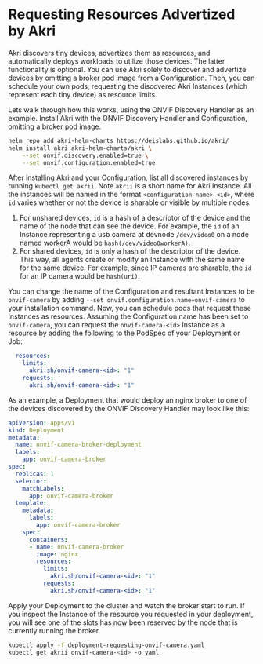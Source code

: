 # Requesting Resources Advertized by Akri
Akri discovers tiny devices, advertizes them as resources, and automatically deploys workloads to utilize those devices.
The latter functionality is optional. You can use Akri solely to discover and advertize devices by omitting a broker pod
image from a Configuration. Then, you can schedule your own pods, requesting the discovered Akri Instances (which
represent each tiny device) as resource limits. 

Lets walk through how this works, using the ONVIF Discovery Handler as an example. Install Akri with the ONVIF Discovery Handler and Configuration,
omitting a broker pod image. 
```bash
helm repo add akri-helm-charts https://deislabs.github.io/akri/
helm install akri akri-helm-charts/akri \
    --set onvif.discovery.enabled=true \
    --set onvif.configuration.enabled=true
```
After installing Akri and your Configuration, list all discovered instances by running `kubectl get akrii`. Note `akrii`
is a short name for Akri Instance. All the instances will be named in the format `<configuration-name>-<id>`, where `id`
varies whether or not the device is sharable or visible by multiple nodes.
1. For unshared devices, `id` is a hash of a descriptor of the device and the name of the node that can see the device.
   For example, the `id` of an Instance representing a usb camera at devnode `/dev/video0` on a node named workerA would
   be `hash(/dev/video0workerA)`.
1. For shared devices, `id` is only a hash of the descriptor of the device. This way, all agents create or modify an
   Instance with the same name for the same device. For example, since IP cameras are sharable, the `id` for an IP camera
   would be `hash(uri)`. 
   
You can change the name of the Configuration and resultant Instances to be `onvif-camera` by adding `--set onvif.configuration.name=onvif-camera` to your installation command. Now, you can schedule pods that request these Instances as resources. Assuming the Configuration name has been set to `onvif-camera`, you can request the `onvif-camera-<id>` Instance as a resource by adding the following to the PodSpec of your Deployment or Job:
```yaml
  resources:
    limits:
      akri.sh/onvif-camera-<id>: "1"
    requests:
      akri.sh/onvif-camera-<id>: "1"
```
As an example, a Deployment that would deploy an nginx broker to one of the devices discovered by the ONVIF Discovery Handler may look
like this:
```yaml
apiVersion: apps/v1
kind: Deployment
metadata:
  name: onvif-camera-broker-deployment
  labels:
    app: onvif-camera-broker
spec:
  replicas: 1
  selector:
    matchLabels:
      app: onvif-camera-broker
  template:
    metadata:
      labels:
        app: onvif-camera-broker
    spec:
      containers:
      - name: onvif-camera-broker
        image: nginx
        resources:
          limits:                        
            akri.sh/onvif-camera-<id>: "1"
          requests:
            akri.sh/onvif-camera-<id>: "1"
```
Apply your Deployment to the cluster and watch the broker start to run. If you inspect the Instance of the resource you
requested in your deployment, you will see one of the slots has now been reserved by the node that is currently running
the broker.
```sh
kubectl apply -f deployment-requesting-onvif-camera.yaml                                  
kubectl get akrii onvif-camera-<id> -o yaml
```